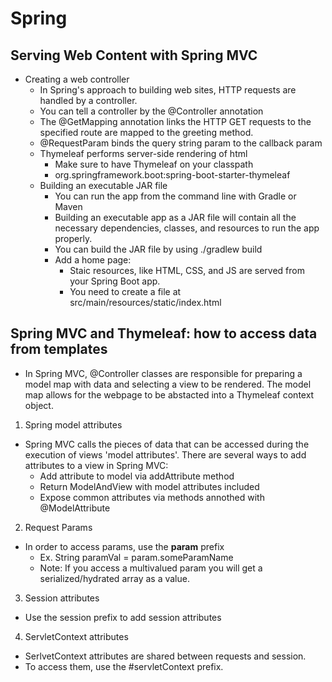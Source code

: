 # Spring

## Serving Web Content with Spring MVC

- Creating a web controller 
  - In Spring's approach to building web sites, HTTP requests are handled by a controller.
  - You can tell a controller by the @Controller annotation
  - The @GetMapping annotation links the HTTP GET requests to the specified route are mapped to the greeting method.
  - @RequestParam binds the query string param to the callback param
  - Thymeleaf performs server-side rendering of html
    - Make sure to have Thymeleaf on your classpath
    - org.springframework.boot:spring-boot-starter-thymeleaf
  - Building an executable JAR file
    - You can run the app from the command line with Gradle or Maven
    - Building an executable app as a JAR file will contain all the necessary dependencies, classes, and resources to run the app properly.
    - You can build the JAR file by using ./gradlew build
    - Add a home page:
      - Staic resources, like HTML, CSS, and JS are served from your Spring Boot app.
      - You need to create a file at src/main/resources/static/index.html

## Spring MVC and Thymeleaf: how to access data from templates
- In Spring MVC, @Controller classes are responsible for preparing a model map with data and selecting a view to be rendered. The model map allows for the webpage to be abstacted into a Thymeleaf context object. <br>
1. Spring model attributes
  - Spring MVC calls the pieces of data that can be accessed during the execution of views 'model attributes'. There are several ways to add attributes to a view in Spring MVC:
    - Add attribute to model via addAttribute method
    - Return ModelAndView with model attributes included
    - Expose common attributes via methods annothed with @ModelAttribute

2. Request Params
- In order to access params, use the <b>param</b> prefix
  - Ex. String paramVal = param.someParamName
  - Note: If you access a multivalued param you will get a serialized/hydrated array as a value.
3. Session attributes
  - Use the session prefix to add session attributes
4. ServletContext attributes
  - SerlvetContext attributes are shared between requests and session.
  - To access them, use the #servletContext prefix.


